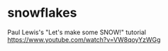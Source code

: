 # snowflakes
Paul Lewis's "Let's make some SNOW!" tutorial https://www.youtube.com/watch?v=VW8qoyYzWGg
